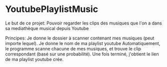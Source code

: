 YoutubePlaylistMusic
====================

Le but de ce projet:
Pouvoir regarder les clips des musiques que l'on a dans sa mediathèque musical depuis Youtube

Principes:
Je donne le dossier à scanner contenant mes musiques (peut importe lequel).
Je donne le nom de ma playlist youtube
Automatiquement, le programme scanne chacune de mes musiques, et trouve le clip correspondant (basé sur une probabilité).
Une fois terminé, j'obtient le lien de ma playlist youtube crée.
